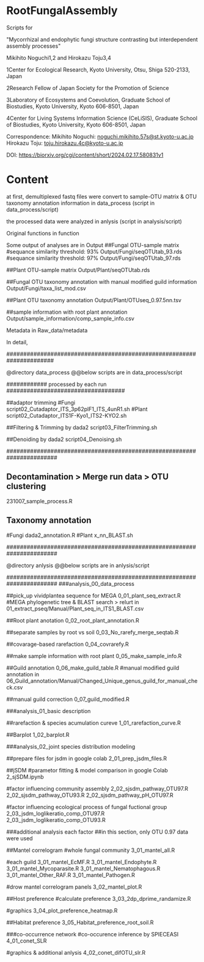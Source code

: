 # RootFungalAssembly
Scripts for

"Mycorrhizal and endophytic fungi structure contrasting but
interdependent assembly processes"

Mikihito Noguchi1,2 and Hirokazu Toju3,4

1Center for Ecological Research, Kyoto University, Otsu, Shiga 520-2133, Japan

2Research Fellow of Japan Society for the Promotion of Science

3Laboratory of Ecosystems and Coevolution, Graduate School of
Biostudies, Kyoto University, Kyoto 606-8501, Japan

4Center for Living Systems Information Science (CeLiSIS), Graduate
School of Biostudies, Kyoto University, Kyoto 606-8501, Japan

Correspondence:
Mikihito Noguchi: noguchi.mikihito.57s@st.kyoto-u.ac.jp
Hirokazu Toju: toju.hirokazu.4c@kyoto-u.ac.jp

DOI: https://biorxiv.org/cgi/content/short/2024.02.17.580831v1

# Content
at first, demultiplexed fastq files were convert to sample-OTU matrix & OTU taxonomy annotation information in data_process (script in data_process/script)

the processed data were analyzed in anlysis (script in analysis/script)

Original functions in function

Some output of analyses are in Output
##Fungal OTU-sample matrix
#sequance similarity threshold: 93%
Output/Fungi/seqOTUtab_93.rds
#sequance similarity threshold: 97%
Output/Fungi/seqOTUtab_97.rds

##Plant OTU-sample matrix
Output/Plant/seqOTUtab.rds

##Fungal OTU taxonomy annotation with manual modified guild information
Output/Fungi/taxa_list_mod.csv

##Plant OTU taxonomy annotation
Output/Plant/OTUseq_0.97.5nn.tsv

##sample information with root plant annotation
Output/sample_information/comp_sample_info.csv


Metadata in Raw_data/metadata

In detail, 

######################################################################

@directory data_process
@@below scripts are in data_process/script

############ processed by each run ###################################

##adaptor trimming 
#Fungi
script02_Cutadaptor_ITS_3p62plF1_ITS_4unR1.sh
#Plant
script02_Cutadaptor_ITS1F-Kyo1_ITS2-KYO2.sh

##Filtering & Trimming by dada2
script03_FilterTrimming.sh

##Denoiding by dada2
script04_Denoising.sh

#######################################################################
## Decontamination > Merge run data > OTU clustering
231007_sample_process.R

## Taxonomy annotation
#Fungi 
dada2_annotation.R
#Plant
x_nn_BLAST.sh

#######################################################################

@directory anlysis
@@below scripts are in anlysis/script

#######################################################################
###analysis_00_data_process

##pick_up vividplantea sequence for MEGA
0_01_plant_seq_extract.R
#MEGA phylogenetic tree & BLAST search > relurt in 01_extract_pseq/Manual/Plant_seq_in_ITS1_BLAST.csv

##Root plant anotation
0_02_root_plant_annotation.R

##separate samples by root vs soil
0_03_No_rarefy_merge_seqtab.R

##covarage-based rarefaction
0_04_covrarefy.R

##make sample information with root plant
0_05_make_sample_info.R

##Guild annotation
0_06_make_guild_table.R
#manual modified guild annotation in 06_Guild_annotation/Manual/Changed_Unique_genus_guild_for_manual_check.csv

##manual guild correction
0_07_guild_modified.R

###analysis_01_basic description

##rarefaction & species acumulation cureve
1_01_rarefaction_curve.R

##Barplot
1_02_barplot.R


###analysis_02_joint species distribution modeling

##prepare files for jsdm in google colab
2_01_prep_jsdm_files.R

##jSDM
#parametor fitting & model comparison in google Colab
2_sjSDM.ipynb

#factor influencing community assembly
2_02_sjsdm_pathway_OTU97.R
2_02_sjsdm_pathway_OTU93.R
2_02_sjsdm_pathway_pH_OTU97.R

#factor influencing ecological process of fungal fuctional group 
2_03_jsdm_loglikeratio_comp_OTU97.R
2_03_jsdm_loglikeratio_comp_OTU93.R

###additional analysis each factor
##in this section, only OTU 0.97 data were used

##Mantel correlogram
#whole fungal community
3_01_mantel_all.R

#each guild
3_01_mantel_EcMF.R
3_01_mantel_Endophyte.R
3_01_mantel_Mycoparasite.R
3_01_mantel_Nematophagous.R
3_01_mantel_Other_RAF.R
3_01_mantel_Pathogen.R

#drow mantel correlogram panels
3_02_mantel_plot.R

##Host preference
#calculate preference
3_03_2dp_dprime_randamize.R

#graphics
3_04_plot_preference_heatmap.R

##Habitat preference
3_05_Habitat_preference_root_soil.R

###co-occurrence network
#co-occurence inference by SPIECEASI
4_01_conet_SLR

#graphics & additional anlysis
4_02_conet_difOTU_slr.R

